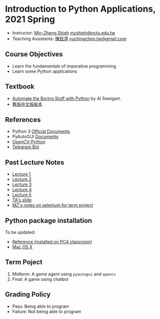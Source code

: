 # Introduction to Python Applications, 2021 Spring

+   Instructor: [Min-Zheng Shieh](mailto:mzshieh@nctu.edu.tw) mzshieh@nctu.edu.tw
+   Teaching Assistants: [陳鈺清](mailto:yuchingchen.tw@gmail.com) yuchingchen.tw@gmail.com

## Course Objectives

+   Learn the fundamentals of imperative programming
+   Learn some Python applications

## Textbook 
+   [Automate the Boring Stuff with Python](https://automatetheboringstuff.com/) by Al Sweigart.
+   [舊版中文版紙本](https://www.tenlong.com.tw/products/9789864762729)

## References
+   Python 3 [Official Documents](https://docs.python.org/3/)
+   PyAutoGUI [Documents](https://pyautogui.readthedocs.io/en/latest/)
+   [OpenCV-Python](https://docs.opencv.org/master/d6/d00/tutorial_py_root.html)
+	[Telegram Bot](https://telegram.org/)

## Past Lecture Notes

+ [Lecture 1](https://hackmd.io/s/rJ6hmNpUN)
+ [Lecture 2](https://hackmd.io/s/ByMfXEPDN)
+ [Lecture 3](https://hackmd.io/s/HJmvTOrcV)
+ [Lecture 4](https://hackmd.io/s/S17MXDc3N)
+ [Lecture 5](https://hackmd.io/@BpUgvpG2TZy_PvDRF1bwvw/B1SFdDye4?type=view)
+ [TA's slide](https://docs.google.com/presentation/d/1cY1txnYrNFKjYwyFOOAhwoqIJyra4fBt0wo-1A3_DNI/edit?usp=sharing)
+ [MZ's notes on selenium for term project](https://hackmd.io/@BpUgvpG2TZy_PvDRF1bwvw/Byn7todAH)

## Python package installation

To be updated:
+ [Reference (installed on PC4 classroom)](https://hackmd.io/Y-nIHhTrTyW8B42vH14YYw)
+ [Mac OS X](https://hackmd.io/s/S1WCZqluE)

## Term Poject

1. Midterm: A game agent using `pyautogui` and `opencv`
2. Final: A game using chatbot

## Grading Policy

+   Pass: Being able to program
+   Failure: Not being able to program
